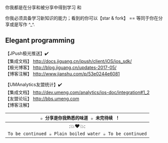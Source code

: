  

你我都是在分享和被分享中得到学习 和 

你我必须具备学习新知识的能力；看到的你可以【star & fork】 == 等同于你在分享或是写作 ^_^.


## Elegant programming

【JPush极光推送】✔️    
【集成文档】 http://docs.jiguang.cn/jpush/client/iOS/ios_sdk/    
【极光博客】 http://blog.jiguang.cn/updates-2017-05/  
【博客注解】 http://www.jianshu.com/p/53e0244e6081

 
【UMAnalytics友盟统计】✔️    
【集成文档】 http://dev.umeng.com/analytics/ios-doc/integration#1_2    
【友盟论坛】 http://bbs.umeng.com  
【博客注解】 















| `  ☕️ 分享是你我熟悉的味道 ☕️ 未完待续 ！` |
| :-: |
| :💥❤️💥: |
| `To be continued ☕️ Plain boiled water ☕️ To be continued` |
 
